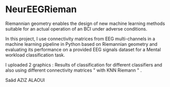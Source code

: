 # NeurEEGRieman
Riemannian geometry enables the design of new machine learning methods suitable for an actual operation of an BCI under adverse conditions.

In this project,  I use connectivity matrices from EEG multi-channels in a machine learning pipeline in Python based on Riemannian geometry and evaluating its performance on a provided EEG signals dataset for a Mental workload classification task.

I uploaded 2 graphics : Results of classification for different classifiers and also using different connectivity matrices " with KNN Riemann " .


Saâd AZIZ ALAOUI
